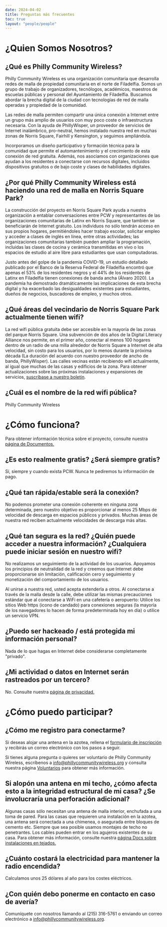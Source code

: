 ```yaml
---
date: 2024-04-02
title: Preguntas más frecuentes
toc: true
layout: "people/people"
---
```


# ¿Quien Somos Nosotros?

## ¿Qué es Philly Community Wireless?

Philly Community Wireless es una organización comunitaria que desarrolla redes de malla de propiedad comunitaria en el norte de Filadelfia. Somos un grupo de trabajo de organizadores, tecnólogos, académicos, maestros de escuelas públicas y personal del Ayuntamiento de Filadelfia. Buscamos abordar la brecha digital de la ciudad con tecnologías de red de malla operadas y propiedad de la comunidad.

Las redes de malla permiten compartir una única conexión a Internet entre un grupo más amplio de usuarios con muy poco coste o infraestructura necesaria. Con la ayuda de PhillyWisper, un proveedor de servicios de Internet inalámbrico, pro-neutral, hemos instalado nuestra red en muchas zonas de Norris Square, Fairhill y Kensington, y seguimos ampliándola.

Incorporamos un diseño participativo y formación técnica para la comunidad que permite el automantenimiento y el crecimiento de esta conexión de red gratuita. Además, nos asociamos con organizaciones que ayudan a los residentes a conectarse con recursos digitales, incluidos dispositivos gratuitos o de bajo coste y clases de habilidades digitales. 

## ¿Por qué Philly Community Wireless está haciendo una red de malla en Norris Square Park?

La construcción del proyecto en Norris Square Park ayuda a nuestra organización a entablar conversaciones entre PCW y representantes de las organizaciones comunitarias de Latinx en Norris Square, que también se beneficiarán de Internet gratuito. Los individuos no sólo tendrán acceso en sus propios hogares, permitiéndoles hacer trabajo escolar, solicitar empleo y acceder a clases de inglés en línea, entre otras actividades; las organizaciones comunitarias también pueden ampliar la programación, incluidas las clases de cocina y cerámica transmitidas en vivo o los espacios de estudio al aire libre para estudiantes que usan computadoras.

Justo antes del golpe de la pandemia COVID-19, un estudio detallado publicado por el Banco de la Reserva Federal de Filadelfia encontró que apenas el 53% de los residentes negros y el 44% de los residentes de Latinx en Filadelfia tienen conexiones de banda ancha (Álvaro 2020). La pandemia ha demostrado dramáticamente las implicaciones de esta brecha digital y ha exacerbado las desigualdades existentes para estudiantes, dueños de negocios, buscadores de empleo, y muchos otros.

## ¿Qué áreas del vecindario de Norris Square Park actualmente tienen wifi?

La red wifi pública gratuita debe ser accesible en la mayoría de las zonas del parque Norris Square. Una subvención de dos años de la Digital Literacy Alliance nos permite, en el primer año, conectar al menos 100 hogares dentro de un radio de una milla alrededor de Norris Square a Internet de alta velocidad, sin costo para los usuarios, por lo menos durante la próxima década (La duración del acuerdo con nuestro proveedor de ancho de banda, PhillyWisper). Las calles vecinas están recibiendo wifi actualmente, al igual que muchas de las casas y edificios de la zona. Para obtener actualizaciones sobre las próximas instalaciones y expansiones de servicios, [suscríbase a nuestro boletín](https://phillycommunitywireless.us5.list-manage.com/subscribe?u=7a97e4278a5833f5505a85940&id=6af414f631).

## ¿Cuál es el nombre de la red wifi pública?

Philly Community Wireless

# ¿Cómo funciona?

Para obtener información técnica sobre el proyecto, consulte nuestra [página de Documentos.](https://docs.phillycommunitywireless.org/es/latest/)

## ¿Es esto realmente gratis? ¿Será siempre gratis?

Sí, siempre y cuando exista PCW. Nunca te pediremos tu información de pago.

## ¿Qué tan rápida/estable será la conexión?

No podemos prometer una conexión coherente en ninguna zona determinada, pero nuestro objetivo es proporcionar al menos 25 Mbps de velocidad de descarga en espacios públicos y privados. Muchas áreas de nuestra red reciben actualmente velocidades de descarga más altas.

## ¿Qué tan segura es la red? ¿Quién puede acceder a nuestra información? ¿Cualquiera puede iniciar sesión en nuestro wifi?

No realizamos un seguimiento de la actividad de los usuarios. Apoyamos los principios de neutralidad de la red y creemos que Internet debe proporcionarse sin limitación, calificación cero y seguimiento y monetización del comportamiento de los usuarios.

Al unirse a nuestra red, usted acepta extenderla a otros. Al conectarse a través de la malla desde la calle, debe utilizar las mismas precauciones estándar que al conectarse a WiFi en una cafetería o aeropuerto: Utilice los sitios Web https (icono de candado) para conexiones seguras (la mayoría de los navegadores lo hacen de forma predeterminada hoy en día) o utilice un servicio VPN.

## ¿Puedo ser hackeado / está protegida mi información personal?

Nada de lo que hagas en Internet debe considerarse completamente "privado".

## ¿Mi actividad o datos en Internet serán rastreados por un tercero?

No. Consulte nuestra [página de privacidad.](https://phillycommunitywireless.org/es/privacy/)

# ¿Cómo puedo participar?

## ¿Cómo me registro para conectarme?

Si deseas alojar una antena en la azotea, rellena el [formulario de inscripción](https://docs.google.com/forms/d/e/1FAIpQLSfjx0A9mFxMiXSb1jisgcHFHwTzktsuz4c36Ja1tVOQjjXzow/viewform) y recibirás un correo electrónico con los pasos a seguir.

Si tienes alguna pregunta o quieres ser voluntario de Philly Community Wireless, escríbenos a info@phillycommunitywireless.org y consulta nuestra página [Voluntarios](https://phillycommunitywireless.org/es/volunteer/) para obtener más información.

## Si alopón una antena en mi techo, ¿cómo afecta esto a la integridad estructural de mi casa? ¿Se involucraría una perforación adicional?

Algunas casas sólo necesitan una antena de malla interior, enchufada a una toma de pared. Para las casas que requieren una instalación en la azotea, una antena será conectada a una chimenea, o asegurada entre bloques de cemento etc. Siempre que sea posible usamos montajes de techo no penetrantes. Los cables pueden entrar en los agujeros existentes de su casa. Para obtener más información, consulte nuestra [página Docs sobre instalaciones en tejados.](https://docs.phillycommunitywireless.org/en/latest/rooftop%20installation/)

## ¿Cuánto costará la electricidad para mantener la radio encendida?

Calculamos unos 25 dólares al año para los costes eléctricos.

## ¿Con quién debo ponerme en contacto en caso de avería?

Comuníquete con nosotros llamando al (215) 316-5761 o enviando un correo electrónico a info@phillycommunitywireless.org.

